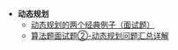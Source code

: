 - **动态规划**
    + [动态规划的两个经典例子（面试题）](https://blog.csdn.net/su_bao/article/details/81539114)
    + [算法题面试题②-动态规划问题汇总详解](https://www.jianshu.com/p/b47f3d5ad4e4)
